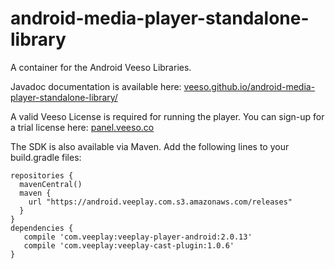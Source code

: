 android-media-player-standalone-library
=======================================

A container for the Android Veeso Libraries. 

Javadoc documentation is available here: [veeso.github.io/android-media-player-standalone-library/](veeso.github.io/android-media-player-standalone-library/)

A valid Veeso License is required for running the player. You can sign-up for a trial license here: [panel.veeso.co](https://panel.veeso.co)

The SDK is also available via Maven. Add the following lines to your build.gradle files:

    repositories {
      mavenCentral()
      maven {
        url "https://android.veeplay.com.s3.amazonaws.com/releases"
      }
    }
    dependencies {
       compile 'com.veeplay:veeplay-player-android:2.0.13'
       compile 'com.veeplay:veeplay-cast-plugin:1.0.6'
    }
